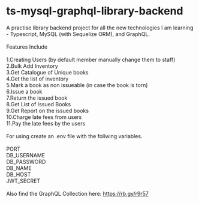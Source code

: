 # ts-mysql-graphql-library-backend
A practise library backend project for all the new technologies I am learning - Typescript, MySQL (with Sequelize ORM), and GraphQL.<br/>
<br/>
Features Include<br/>
<br/>
1.Creating Users (by default member manually change them to staff)<br/>
2.Bulk Add Inventory<br/>
3.Get Catalogue of Unique books<br/>
4.Get the list of inventory<br/>
5.Mark a book as non issueable (in case the book is torn)<br/>
6.Issue a book<br/>
7.Return the issued book<br/>
8.Get List of Issued Books<br/>
9.Get Report on the issued books<br/>
10.Charge late fees from users<br/>
11.Pay the late fees by the users<br/>
<br/>
For using create an .env file with the follwing variables.<br/>
<br/>
PORT <br/>
DB_USERNAME <br/>
DB_PASSWORD <br/>
DB_NAME <br/>
DB_HOST <br/>
JWT_SECRET <br/>
<br/>
Also find the GraphQL Collection here: https://rb.gy/r9r57

